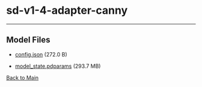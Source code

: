 
# sd-v1-4-adapter-canny
---



## Model Files

- [config.json](https://paddlenlp.bj.bcebos.com/models/community/RzZ/sd-v1-4-adapter-canny/config.json) (272.0 B)

- [model_state.pdparams](https://paddlenlp.bj.bcebos.com/models/community/RzZ/sd-v1-4-adapter-canny/model_state.pdparams) (293.7 MB)


[Back to Main](../../)